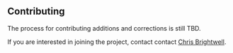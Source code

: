 ## Contributing 

The process for contributing additions and corrections is still TBD.

If you are interested in joining the project, contact contact [Chris Brightwell](https://github.com/chrisbrightwell).
